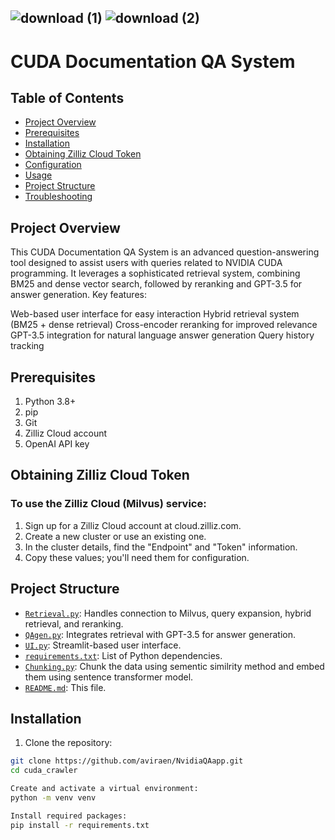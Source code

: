 ## ![download (1)](https://github.com/user-attachments/assets/f6c57ddc-2621-4d1f-b48e-9dd6666f85e5)                                                                         ![download (2)](https://github.com/user-attachments/assets/9bd300ba-1258-4117-9282-3322dedd1b42)

# CUDA Documentation QA System

## Table of Contents

- [Project Overview](#project-overview)
- [Prerequisites](#prerequisites)
- [Installation](#installation)
- [Obtaining Zilliz Cloud Token](#obtaining-zilliz-cloud-token)
- [Configuration](#configuration)
- [Usage](#usage)
- [Project Structure](#project-structure)
- [Troubleshooting](#troubleshooting)

## Project Overview
This CUDA Documentation QA System is an advanced question-answering tool designed to assist users with queries related to NVIDIA CUDA programming. It leverages a sophisticated retrieval system, combining BM25 and dense vector search, followed by reranking and GPT-3.5 for answer generation.
Key features:

Web-based user interface for easy interaction
Hybrid retrieval system (BM25 + dense retrieval)
Cross-encoder reranking for improved relevance
GPT-3.5 integration for natural language answer generation
Query history tracking

## Prerequisites

1. Python 3.8+
2. pip
3. Git
4. Zilliz Cloud account
5. OpenAI API key

## Obtaining Zilliz Cloud Token
### To use the Zilliz Cloud (Milvus) service:

1. Sign up for a Zilliz Cloud account at cloud.zilliz.com.
2. Create a new cluster or use an existing one.
3. In the cluster details, find the "Endpoint" and "Token" information.
4. Copy these values; you'll need them for configuration.

## Project Structure

- [`Retrieval.py`](./retrieval.py): Handles connection to Milvus, query expansion, hybrid retrieval, and reranking.
- [`QAgen.py`](./QAgen.py): Integrates retrieval with GPT-3.5 for answer generation.
- [`UI.py`](./UI.py): Streamlit-based user interface.
- [`requirements.txt`](./requirements.txt): List of Python dependencies.
- [`Chunking.py`](./Chunking.py): Chunk the data using sementic similrity method and embed them using sentence transformer model.
- [`README.md`](./README.md): This file.

## Installation

1. Clone the repository:
```bash
git clone https://github.com/aviraen/NvidiaQAapp.git
cd cuda_crawler

Create and activate a virtual environment:
python -m venv venv

Install required packages:
pip install -r requirements.txt
